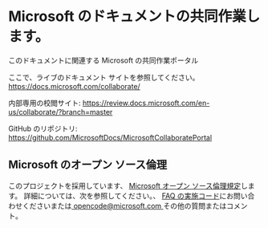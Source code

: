 # <a name="microsoft-collaborate-documentation"></a>Microsoft のドキュメントの共同作業します。

このドキュメントに関連する Microsoft の共同作業ポータル 

ここで、ライブのドキュメント サイトを参照してください。 https://docs.microsoft.com/collaborate/

内部専用の校閲サイト: https://review.docs.microsoft.com/en-us/collaborate/?branch=master

GitHub のリポジトリ: https://github.com/MicrosoftDocs/MicrosoftCollaboratePortal

## <a name="microsoft-open-source-code-of-conduct"></a>Microsoft のオープン ソース倫理
このプロジェクトを採用しています、 [Microsoft オープン ソース倫理規定](https://opensource.microsoft.com/codeofconduct/)します。
詳細については、次を参照してください。、 [FAQ の実施コード](https://opensource.microsoft.com/codeofconduct/faq/)にお問い合わせくださいまたは[ opencode@microsoft.com ](mailto:opencode@microsoft.com)その他の質問またはコメント。


